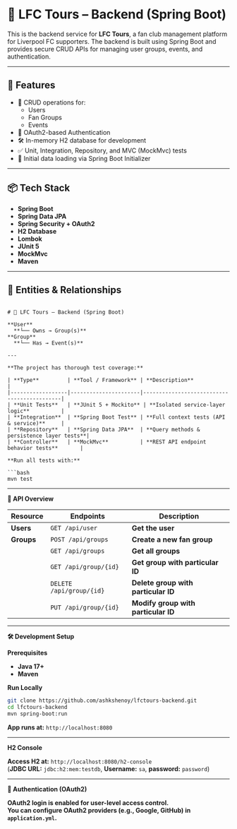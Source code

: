# 🔴 LFC Tours – Backend (Spring Boot)

This is the backend service for **LFC Tours**, a fan club management platform for Liverpool FC supporters. The backend is built using Spring Boot and provides secure CRUD APIs for managing user groups, events, and authentication.

---

## 🚀 Features

- 🧾 CRUD operations for:
  - Users
  - Fan Groups
  - Events
- 🔐 OAuth2-based Authentication
- 🛠 In-memory H2 database for development
- ✅ Unit, Integration, Repository, and MVC (MockMvc) tests
- 🌱 Initial data loading via Spring Boot Initializer

---

## 📦 Tech Stack

- **Spring Boot**
- **Spring Data JPA**
- **Spring Security + OAuth2**
- **H2 Database**
- **Lombok**
- **JUnit 5**
- **MockMvc**
- **Maven**

---

## 📁 Entities & Relationships

```text

# 🔴 LFC Tours – Backend (Spring Boot)

**User**  
  **└── Owns → Group(s)**  
**Group**  
  **└── Has → Event(s)**  

---

**The project has thorough test coverage:**

| **Type**         | **Tool / Framework** | **Description**                            |
|------------------|----------------------|--------------------------------------------|
| **Unit Tests**   | **JUnit 5 + Mockito** | **Isolated service-layer logic**          |
| **Integration**  | **Spring Boot Test** | **Full context tests (API & service)**     |
| **Repository**   | **Spring Data JPA**  | **Query methods & persistence layer tests**|
| **Controller**   | **MockMvc**          | **REST API endpoint behavior tests**       |

**Run all tests with:**

```bash
mvn test
```

---

**📄 API Overview**

| **Resource** | **Endpoints**             | **Description**                         |
|--------------|---------------------------|-----------------------------------------|
| **Users**    | `GET /api/user`           | **Get the user**                        |
| **Groups**   | `POST /api/groups`        | **Create a new fan group**              |
|              | `GET /api/groups`         | **Get all groups**                      |
|              | `GET /api/group/{id}`     | **Get group with particular ID**        |
|              | `DELETE /api/group/{id}`  | **Delete group with particular ID**     |
|              | `PUT /api/group/{id}`     | **Modify group with particular ID**     |

---

**🛠 Development Setup**

**Prerequisites**

- **Java 17+**
- **Maven**

**Run Locally**

```bash
git clone https://github.com/ashkshenoy/lfctours-backend.git
cd lfctours-backend
mvn spring-boot:run
```

**App runs at:** `http://localhost:8080`

---

**H2 Console**

**Access H2 at:** `http://localhost:8080/h2-console`  
(**JDBC URL:** `jdbc:h2:mem:testdb`, **Username:** `sa`, **password:** `password`)

---

**🔐 Authentication (OAuth2)**

**OAuth2 login is enabled for user-level access control.**  
**You can configure OAuth2 providers (e.g., Google, GitHub) in `application.yml`.**
